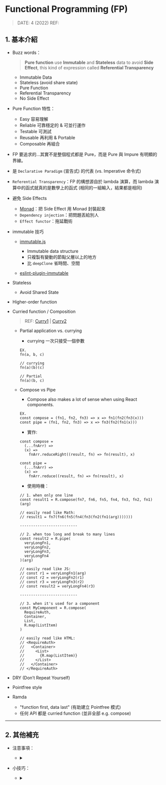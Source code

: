 <style> 
.imgBox{
  display: flex; 
  flex-direction: column; 
  margin: 5%; 
  justify-content: center;
  border: 2px solid black;
}
</style>

<!--  style  -->

###### <!-- ref -->

[monad]: https://medium.com/javascript-scene/javascript-monads-made-simple-7856be57bfe8
[immutable.js]: https://ithelp.ithome.com.tw/articles/10187571
[eslint-plugin-immutable]: https://blog.jerry-hong.com/series/fp/think-in-fp-03/
[curry1]: https://javascript.info/currying-partials
[curry2]: https://blog.logrocket.com/understanding-javascript-currying/

 <!-- ref -->

# Functional Programming (FP)

> DATE: 4 (2022)
> REF:

## 1. 基本介紹

- Buzz words：

  > **Pure function** use **Immutable** and **Stateless** data to avoid **Side Effect**, this kind of expression called **Referential Transparency**

  - Immutable Data
  - Stateless (avoid share state)
  - Pure Function
  - Referential Transparency
  - No Side Effect

- Pure Function 特性：

  - Easy 容易理解
  - Reliable 可靠穩定的 & 可並行運作
  - Testable 可測試
  - Reusable 再利用 & Portable
  - Composable 再組合

- FP 要追求的…其實不是整個程式都是 Pure，而是 Pure 與 Impure 有明顯的界線。

- 是 `Declarative Paradigm` (宣告式) 的代表 (vs. Imperative 命令式)

- `Referential Transparency`：FP 的構想源自於 lambda 演算，而 lambda 演算中的函式就真的是數學上的函式 (相同的一組輸入，結果都是相同)

- 避免 Side Effects

  - [Monad]：把 Side Effect 用 Monad 封裝起來
  - `Dependency injection`：把問題丟給別人
  - `Effect functor`：拖延戰術

- immutable 技巧

  - [immutable.js]

    - Immutable data structure
    - 只複製有變動的節點父層以上的地方
    - 比 `deepClone` 省時間、空間

  - [eslint-plugin-immutable]

- Stateless

  - Avoid Shared State

- Higher-order function
- Curried function / Composition

  > REF: [Curry1] | [Curry2]

  - Partial application vs. currying

    - currying 一次只接受一個參數

    ```
    EX.
    fn(a, b, c)

    // currying
    fn(a)(b)(c)

    // Partial
    fn(a)(b, c)
    ```

  - Compose vs Pipe

    - Compose also makes a lot of sense when using React components.

    ```
    EX.
    const compose = (fn1, fn2, fn3) => x => fn1(fn2(fn3(x)))
    const pipe = (fn1, fn2, fn3) => x => fn3(fn2(fn1(x)))
    ```

    - 實作:

    ```
    const compose =
      (...fnArr) =>
      (x) =>
        fnArr.reduceRight((result, fn) => fn(result), x)

    const pipe =
      (...fnArr) =>
      (x) =>
        fnArr.reduce((result, fn) => fn(result), x)
    ```

    - 使用時機：

    ```
    // 1. when only one line
    const result1 = R.compose(fn7, fn6, fn5, fn4, fn3, fn2, fn1)(arg)

    // easily read like Math:
    // result1 = fn7(fn6(fn5(fn4(fn3(fn2(fn1(arg)))))))

    --------------------------

    // 2. when too long and break to many lines
    const result2 = R.pipe(
      veryLongFn1,
      veryLongFn2,
      veryLongFn3,
      veryLongFn4
    )(arg)

    // easily read like JS:
    // const r1 = veryLongFn1(arg)
    // const r2 = veryLongFn2(r1)
    // const r3 = veryLongFn3(r2)
    // const result2 = veryLongFn4(r3)

    --------------------------

    // 3. when it's used for a component
    const MyComponent = R.compose(
      RequireAuth,
      Container,
      List,
      R.map(ListItem)
    )

    // easily read like HTML:
    // <RequireAuth>
    //   <Container>
    //     <List>
    //       {R.map(ListItem)}
    //     </List>
    //   </Container>
    // </RequireAuth>
    ```

- DRY (Don’t Repeat Yourself)

- Pointfree style

- Ramda
  - "function first, data last" (有助建立 Pointfree 模式)
  - 任何 API 都是 curried function (並非全部 e.g. compose)

---

## 2. 其他補充

- 注意事項：

  - <details close>
    <summary></summary>

    </details>

- 小技巧：

  - <details close>
    <summary></summary>

    </details>
